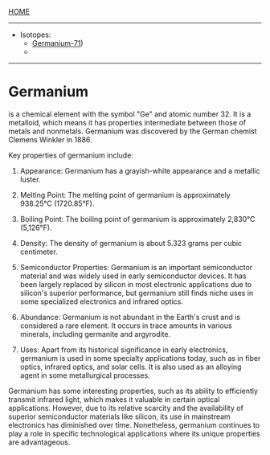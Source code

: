 [HOME](/README.md)  

---------------------

- Isotopes:
  - [Germanium-71](/assets/docs/earth/elements/formation/elements/Germanium/isotopes/Germanium-71/readme.md))
  - 

---------------------

# Germanium

is a chemical element with the symbol "Ge" and atomic number 32. It is a metalloid, which means it has properties intermediate between those of metals and nonmetals. Germanium was discovered by the German chemist Clemens Winkler in 1886.

Key properties of germanium include:

1. Appearance: Germanium has a grayish-white appearance and a metallic luster.

2. Melting Point: The melting point of germanium is approximately 938.25°C (1720.85°F).

3. Boiling Point: The boiling point of germanium is approximately 2,830°C (5,126°F).

4. Density: The density of germanium is about 5.323 grams per cubic centimeter.

5. Semiconductor Properties: Germanium is an important semiconductor material and was widely used in early semiconductor devices. It has been largely replaced by silicon in most electronic applications due to silicon's superior performance, but germanium still finds niche uses in some specialized electronics and infrared optics.

6. Abundance: Germanium is not abundant in the Earth's crust and is considered a rare element. It occurs in trace amounts in various minerals, including germanite and argyrodite.

7. Uses: Apart from its historical significance in early electronics, germanium is used in some specialty applications today, such as in fiber optics, infrared optics, and solar cells. It is also used as an alloying agent in some metallurgical processes.

Germanium has some interesting properties, such as its ability to efficiently transmit infrared light, which makes it valuable in certain optical applications. However, due to its relative scarcity and the availability of superior semiconductor materials like silicon, its use in mainstream electronics has diminished over time. Nonetheless, germanium continues to play a role in specific technological applications where its unique properties are advantageous.
